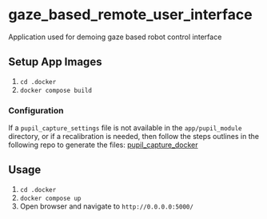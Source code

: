 # gaze_based_remote_user_interface

Application used for demoing gaze based robot control interface


## Setup App Images

1. `cd .docker`
2. `docker compose build`

### Configuration

If a `pupil_capture_settings` file is not available in the `app/pupil_module` directory, or if a recalibration is needed, then follow the steps outlines in the following repo to generate the files: [pupil_capture_docker](https://github.com/AIConLab/pupil_capture_docker)

## Usage

1. `cd .docker`
2. `docker compose up`
3. Open browser and navigate to `http://0.0.0.0:5000/`

